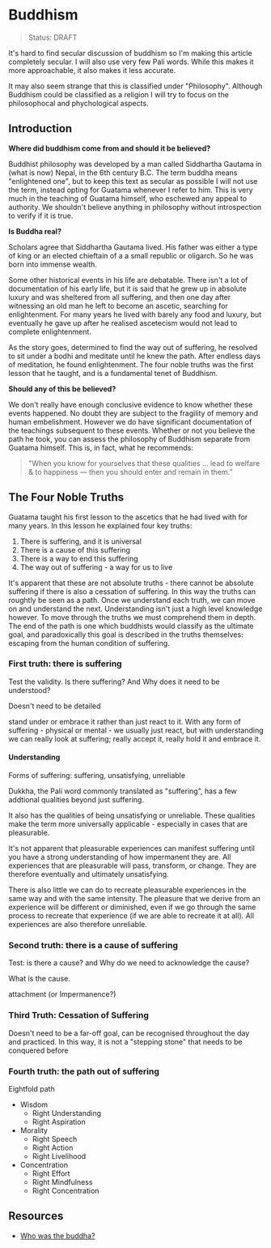 # Buddhism

> Status: DRAFT

It's hard to find secular discussion of buddhism so I'm making this article completely secular. I will also use very few Pali words. While this makes it more approachable, it also makes it less accurate. 

It may also seem strange that this is classified under "Philosophy". Although Buddhism could be classified as a religion I will try to focus on the philosophocal and phychological aspects.

## Introduction

**Where did buddhism come from and should it be believed?**

Buddhist philosophy was developed by a man called Siddhartha Gautama in (what is now) Nepal, in the 6th century B.C. The term buddha means "enlightened one", but to keep this text as secular as possible I will not use the term, instead opting for Guatama whenever I refer to him. This is very much in the teaching of Guatama himself, who eschewed any appeal to authority. We shouldn't believe anything in philosophy without introspection to verify if it is true.

**Is Buddha real?**

Scholars agree that Siddhartha Gautama lived. His father was either a type of king or an elected chieftain of a a small republic or oligarch. So he was born into immense wealth. 

Some other historical events in his life are debatable. There isn't a lot of documentation of his early life, but it is said that he grew up in absolute luxury and was sheltered from all suffering, and then one day after witnessing an old man he left to become an ascetic, searching for enlightenment. 
For many years he lived with barely any food and luxury, but eventually he gave up after he realised ascetecism would not lead to complete enlightenment.

As the story goes, determined to find the way out of suffering, he resolved to sit under a bodhi and meditate until he knew the path. After endless days of meditation, he found enlightenment. The four noble truths was the first lesson that he taught, and is a fundamental tenet of Buddhism.

**Should any of this be believed?**

We don't really have enough conclusive evidence to know whether these events happened. No doubt they are subject to the fragility of memory and human embelishment. However we do have significant documentation of the teachings subsequent to these events. Whether or not you believe the path he took, you can assess the philosophy of Buddhism separate from Guatama himself. This is, in fact, what he recommends: 

> "When you know for yourselves that these qualities ... lead to welfare & to happiness — then you should enter and remain in them.”

## The Four Noble Truths

Guatama taught his first lesson to the ascetics that he had lived with for many years. In this lesson he explained four key truths:

1. There is suffering, and it is universal
2. There is a cause of this suffering
3. There is a way to end this suffering
4. The way out of suffering - a way for us to live

It's apparent that these are not absolute truths - there cannot be absolute suffering if there is also a cessation of suffering. In this way the truths can roughtly be seen as a path. Once we understand each truth, we can move on and understand the next. Understanding isn't just a high level knowledge however. To move through the truths we must comprehend them in depth. The end of the path is one which buddhists would classify as the ultimate goal, and paradoxically this goal is described in the truths themselves: escaping from the human condition of suffering.


### First truth: there is suffering

Test the validity. Is there suffering? And Why does it need to be understood?

Doesn't need to be detailed

stand under or embrace it rather than just react to it. With any form of suffering - physical or mental - we usually just react, but with understanding we can really look at suffering; really accept it, really hold it and embrace it.

#### Understanding

Forms of suffering: suffering, unsatisfying, unreliable

Dukkha, the Pali word commonly translated as "suffering", has a few addtional qualities beyond just suffering.

It also has the qualities of being unsatisfying or unreliable. These qualities make the term more universally applicable - especially in cases that are pleasurable.

It's not apparent that pleasurable experiences can manifest suffering until you have a strong understanding of how impermanent they are. All experiences that are pleasurable will pass, transform, or change. They are therefore eventually and ultimately unsatisfying.

There is also little we can do to recreate pleasurable experiences in the same way and with the same intensity. The pleasure that we derive from an experience will be different or diminished, even if we go through the same process to recreate that experience (if we are able to recreate it at all). All experiences are also therefore unreliable.

### Second truth: there is a cause of suffering

Test: is there a cause? and Why do we need to acknowledge the cause?

What is the cause.

attachment (or Impermanence?)

### Third Truth: Cessation of Suffering

Doesn't need to be a far-off goal, can be recognised throughout the day and practiced. In this way, it is not a "stepping stone" that needs to be conquered before

### Fourth truth: the path out of suffering

Eightfold path

- Wisdom
  - Right Understanding
  - Right Aspiration
- Morality
  - Right Speech
  - Right Action
  - Right Livelihood
- Concentration
  - Right Effort
  - Right Mindfulness
  - Right Concentration


## Resources

- [Who was the buddha?](https://news.ycombinator.com/item?id=21828888)